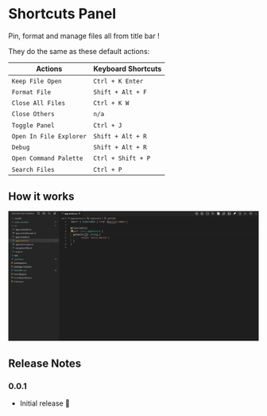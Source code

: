 # Shortcuts Panel

Pin, format and manage files all from title bar !

They do the same as these default actions:

| Actions                        | Keyboard Shortcuts
| ------------------------------ |------------------------
| `Keep File Open`    | `Ctrl + K Enter`
| `Format File`    | `Shift + Alt + F`
| `Close All Files` |   `Ctrl + K W`
| `Close Others`    |   `n/a`
| `Toggle Panel`| `Ctrl + J`
| `Open In File Explorer` | `Shift + Alt + R` 
| `Debug` | `Shift + Alt + R` 
| `Open Command Palette` | `Ctrl + Shift + P` 
| `Search Files` | `Ctrl + P` 



## How it works

![](img/screenshots/demo.gif)


## Release Notes


### 0.0.1

- Initial release 🎉